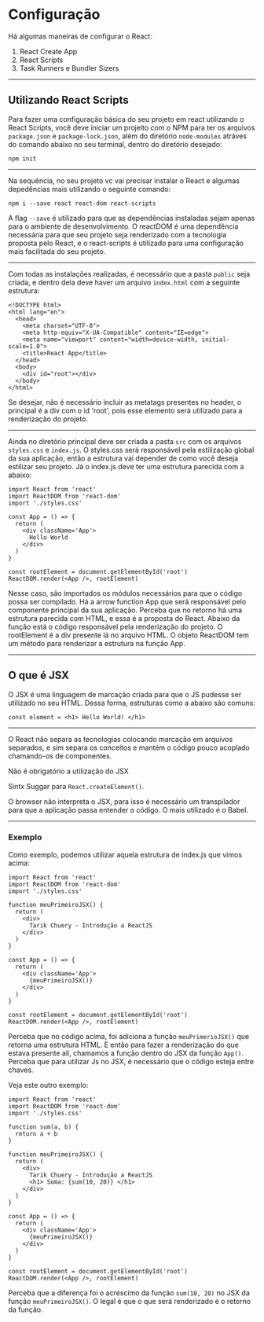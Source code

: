 # Configuração

Há algumas maneiras de configurar o React:

 1. React Create App
 2. React Scripts
 3. Task Runners e Bundler Sizers

--------

## Utilizando React Scripts

Para fazer uma configuração básica do seu projeto em react utilizando o React Scripts, você deve iniciar um projeito com o NPM para ter os arquivos ```package.json``` e ```package-lock.json```, além do diretório ```node-modules``` atráves do comando abaixo no seu terminal, dentro do diretório desejado:

```
npm init
```
-----------

Na sequência, no seu projeto vc vai precisar instalar o React e algumas depedências mais utilizando o seguinte comando:

```
npm i --save react react-dom react-scripts
```

A flag ```--save``` é utilizado para que as dependências instaladas sejam apenas para o ambiente de desenvolvimento.
O reactDOM é uma dependência necessária para que seu projeto seja renderizado com a tecnologia proposta pelo React, e o react-scripts é utilizado para uma configuração mais facilitada do seu projeto.

---------

Com todas as instalações realizadas, é necessário que a pasta ```public``` seja criada, e dentro dela deve haver um arquivo ```index.html``` com a seguinte estrutura:

```
<!DOCTYPE html>
<html lang="en">
  <head>
    <meta charset="UTF-8">
    <meta http-equiv="X-UA-Compatible" content="IE=edge">
    <meta name="viewport" content="width=device-width, initial-scale=1.0">
    <title>React App</title>
  </head>
  <body>
    <div id="root"></div>
  </body>
</html>
```

Se desejar, não é necessário incluir as metatags presentes no header, o principal é a div com o id 'root', pois esse elemento será utilizado para a renderização do projeto.

-----------

Ainda no diretório principal deve ser criada a pasta ```src``` com os arquivos ```styles.css``` e ```index.js```. O styles.css será responsável pela estilização global da sua aplicação, então a estrutura vai depender de como você deseja estilizar seu projeto.
Já o index.js deve ter uma estrutura parecida com a abaixo:

```
import React from 'react'
import ReactDOM from 'react-dom'
import './styles.css'

const App = () => {
  return (
    <div className='App'>
      Hello World
    </div>
  )
}

const rootElement = document.getElementById('root')
ReactDOM.render(<App />, rootElement)
```

Nesse caso, são importados os módulos necessários para que o código possa ser compilado.
Há a arrow function App que será responsável pelo componente principal da sua aplicação. Perceba que no retorno há uma estrutura parecida com HTML, e essa é a proposta do React.
Abaixo da função está o código responsável pela renderização do projeto. O rootElement é a div presente lá no arquivo HTML.
O objeto ReactDOM tem um método para renderizar a estrutura na função App.

---------

## O que é JSX

O JSX é uma linguagem de marcação criada para que o JS pudesse ser utilizado no seu HTML. Dessa forma, estruturas como a abaixo são comuns:

```
const element = <h1> Hello World! </h1>
```

----------

O React não separa as tecnologias colocando marcação em arquivos separados, e sim separa os conceitos e mantém o código pouco acoplado chamando-os de componentes.

Não é obrigatório a utilização do JSX

Sintx Suggar para ```React.createElement()```.

O browser não interpreta o JSX, para isso é necessário um transpilador para que a aplicação passa entender o código. O mais utilizado é o Babel.

----------

### Exemplo

Como exemplo, podemos utilizar aquela estrutura de index.js que vimos acima:

```
import React from 'react'
import ReactDOM from 'react-dom'
import './styles.css'

function meuPrimeiroJSX() {
  return (
    <div>
      Tarik Chuery - Introdução a ReactJS
    </div>
  )
}

const App = () => {
  return (
    <div className='App'>
      {meuPrimeiroJSX()}
    </div>
  )
}

const rootElement = document.getElementById('root')
ReactDOM.render(<App />, rootElement)
```

Perceba que no código acima, foi adiciona a função ```meuPrimerioJSX()``` que retorna uma estrutura HTML. E então para fazer a renderização do que estava presente ali, chamamos a função dentro do JSX da função ```App()```. Perceba que para utilizar Js no JSX, é necessário que o código esteja entre chaves.

Veja este outro exemplo:

```
import React from 'react'
import ReactDOM from 'react-dom'
import './styles.css'

function sum(a, b) {
  return a + b
}

function meuPrimeiroJSX() {
  return (
    <div>
      Tarik Chuery - Introdução a ReactJS
      <h1> Soma: {sum(10, 20)} </h1>
    </div>
  )
}

const App = () => {
  return (
    <div className='App'>
      {meuPrimeiroJSX()}
    </div>
  )
}

const rootElement = document.getElementById('root')
ReactDOM.render(<App />, rootElement)
```

Perceba que a diferença foi o acréscimo da função ```sum(10, 20)``` no JSX da função ```meuPrimeiroJSX()```. O legal é que o que será renderizado é o retorno da função.